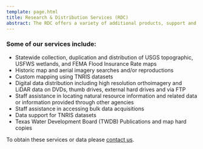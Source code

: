 ```yaml
---
template: page.html
title: Research & Distribution Services (RDC)
abstract: The RDC offers a variety of additional products, support and services from our in-house staff. We provide hands-on assistance and expertise.
---
```

### Some of our services include:

* Statewide collection, duplication and distribution of USGS topographic, USFWS wetlands, and FEMA Flood Insurance Rate maps
* Historic map and aerial imagery searches and/or reproductions
* Custom mapping using TNRIS datasets
* Digital data distribution including high resolution orthoimagery and LiDAR data on DVDs, thumb drives, external hard drives and via FTP
* Staff assistance in locating natural resource information and related data or information provided through other agencies
* Staff assistance in accessing bulk data acquisitions
* Data support for TNRIS datasets
* Texas Water Development Board (TWDB) Publications and map hard copies

To obtain these services or data please [contact us](contact).
